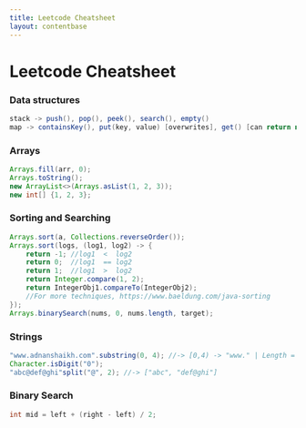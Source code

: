 ```yaml
---
title: Leetcode Cheatsheet
layout: contentbase
---
```

Leetcode Cheatsheet
======

### Data structures
```java
stack -> push(), pop(), peek(), search(), empty()
map -> containsKey(), put(key, value) [overwrites], get() [can return null]
```

### Arrays
```java
Arrays.fill(arr, 0);
Arrays.toString();
new ArrayList<>(Arrays.asList(1, 2, 3));
new int[] {1, 2, 3};
```

### Sorting and Searching
```java
Arrays.sort(a, Collections.reverseOrder());
Arrays.sort(logs, (log1, log2) -> {
    return -1; //log1  <  log2
    return 0;  //log1  == log2
    return 1;  //log1  >  log2
    return Integer.compare(1, 2);
    return IntegerObj1.compareTo(IntegerObj2);
    //For more techniques, https://www.baeldung.com/java-sorting
});
Arrays.binarySearch(nums, 0, nums.length, target);
```

### Strings
```java
"www.adnanshaikh.com".substring(0, 4); //-> [0,4) -> "www." | Length = 4 - 0
Character.isDigit("0");
"abc@def@ghi"split("@", 2); //-> ["abc", "def@ghi"]
```

### Binary Search
```java
int mid = left + (right - left) / 2;
```